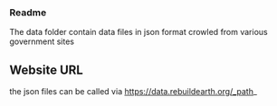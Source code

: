 ### Readme

The data folder contain data files in json format crowled from various government sites

## Website URL

the json files can be called via https://data.rebuildearth.org/_path_ 
